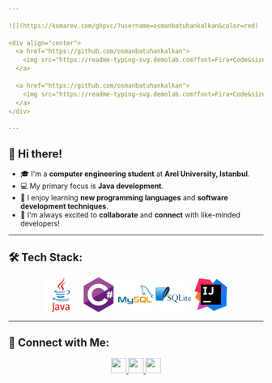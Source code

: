 ```yaml
---

![](https://komarev.com/ghpvc/?username=osmanbatuhankalkan&color=red)

<div align="center">
  <a href="https://github.com/osmanbatuhankalkan">
    <img src="https://readme-typing-svg.demolab.com?font=Fira+Code&size=28&duration=2000&pause=20000&center=true&vCenter=true&width=435&lines=Welcome+To+My+World!:)+%f0%9f%91%80" alt="Typing SVG" />
  </a>
  
  <a href="https://github.com/osmanbatuhankalkan">
    <img src="https://readme-typing-svg.demolab.com?font=Fira+Code&size=28&duration=2000&pause=2000&center=true&vCenter=true&width=435&lines=%e2%9c%a8+Osman+Batuhan+Kalkan%e2%9c%a8;%f0%9f%93%9a+Computer+Engineer+%f0%9f%92%bb" alt="Typing SVG" />
  </a>
</div>

---
```


## 👋 Hi there!  

- 🎓 I'm a **computer engineering student** at **Arel University, Istanbul**.  
- 💻 My primary focus is **Java development**.  
- 🚀 I enjoy learning **new programming languages** and **software development techniques**.  
- 🤝 I'm always excited to **collaborate** and **connect** with like-minded developers!  

---

## 🛠️ Tech Stack:

<p align="center">
  <img src="https://raw.githubusercontent.com/devicons/devicon/master/icons/java/java-original-wordmark.svg" height="70"/>
  <img src="https://raw.githubusercontent.com/devicons/devicon/master/icons/csharp/csharp-original.svg" height="70"/>
  <img src="https://raw.githubusercontent.com/devicons/devicon/master/icons/mysql/mysql-original-wordmark.svg" height="70"/>
  <img src="https://raw.githubusercontent.com/devicons/devicon/master/icons/sqlite/sqlite-original-wordmark.svg" height="70"/>
  <img src="https://raw.githubusercontent.com/devicons/devicon/master/icons/intellij/intellij-original.svg" height="70"/>
</p>

---

## 📌 Connect with Me:

<p align="center">
  <a href="https://github.com/osmanbatuhankalkan">
    <img src="https://unpkg.com/simple-icons@v8/icons/github.svg" height="30" width="30"/>
  </a>
  <a href="https://www.linkedin.com/in/osman-batuhan-kalkan-a74949221/">
    <img src="https://unpkg.com/simple-icons@v8/icons/linkedin.svg" height="30" width="30"/>
  </a>
  <a href="https://www.instagram.com/osmanbatuhankalkan/">
    <img src="https://unpkg.com/simple-icons@v8/icons/instagram.svg" height="30" width="30"/>
  </a>
</p>

